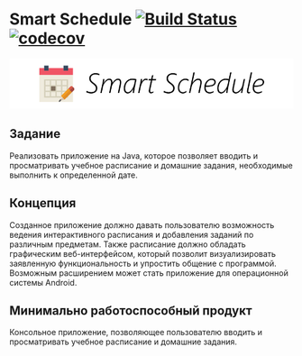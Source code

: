# Smart Schedule [![Build Status](https://travis-ci.org/vaddya/smart-schedule.svg?branch=develop)](https://travis-ci.org/vaddya/smart-schedule) [![codecov](https://codecov.io/gh/vaddya/smart-schedule/branch/develop/graph/badge.svg)](https://codecov.io/gh/vaddya/smart-schedule)
![Logo](/img/logo.png)

## Задание
Реализовать приложение на Java, которое позволяет вводить и просматривать учебное расписание и домашние задания, необходимые выполнить к определенной дате.

## Концепция
Созданное приложение должно давать пользователю возможность ведения интерактивного расписания и добавления заданий по различным предметам. Также расписание должно обладать графическим веб-интерфейсом, который позволит визуализировать заявленную функциональность и упростить общение с программой. Возможным расширением может стать приложение для операционной системы Android.

## Минимально работоспособный продукт
Консольное приложение, позволяющее пользователю вводить и просматривать учебное расписание и домашние задания.
